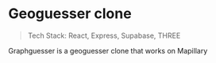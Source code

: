 # Geoguesser clone 

> Tech Stack: React, Express, Supabase, THREE

Graphguesser is a geoguesser clone that works on Mapillary 






